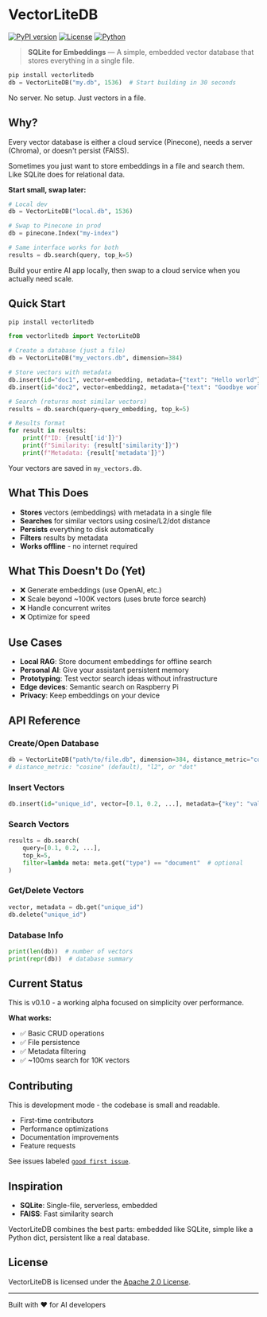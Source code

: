 # VectorLiteDB

[![PyPI version](https://badge.fury.io/py/vectorlitedb.svg)](https://badge.fury.io/py/vectorlitedb)
[![License](https://img.shields.io/badge/License-Apache_2.0-blue.svg)](https://opensource.org/licenses/Apache-2.0)
[![Python](https://img.shields.io/badge/Python-3.8+-blue.svg)](https://www.python.org/downloads/)

> **SQLite for Embeddings** — A simple, embedded vector database that stores everything in a single file.

```python
pip install vectorlitedb
db = VectorLiteDB("my.db", 1536)  # Start building in 30 seconds
```

No server. No setup. Just vectors in a file.

## Why?

Every vector database is either a cloud service (Pinecone), needs a server (Chroma), or doesn't persist (FAISS). 

Sometimes you just want to store embeddings in a file and search them. Like SQLite does for relational data.

**Start small, swap later:**
```python
# Local dev
db = VectorLiteDB("local.db", 1536)

# Swap to Pinecone in prod  
db = pinecone.Index("my-index")

# Same interface works for both
results = db.search(query, top_k=5)
```

Build your entire AI app locally, then swap to a cloud service when you actually need scale.

## Quick Start

```bash
pip install vectorlitedb
```

```python
from vectorlitedb import VectorLiteDB

# Create a database (just a file)
db = VectorLiteDB("my_vectors.db", dimension=384)

# Store vectors with metadata
db.insert(id="doc1", vector=embedding, metadata={"text": "Hello world"})
db.insert(id="doc2", vector=embedding2, metadata={"text": "Goodbye world"})

# Search (returns most similar vectors)
results = db.search(query=query_embedding, top_k=5)

# Results format
for result in results:
    print(f"ID: {result['id']}")
    print(f"Similarity: {result['similarity']}")
    print(f"Metadata: {result['metadata']}")
```

Your vectors are saved in `my_vectors.db`.

## What This Does

- **Stores** vectors (embeddings) with metadata in a single file
- **Searches** for similar vectors using cosine/L2/dot distance  
- **Persists** everything to disk automatically
- **Filters** results by metadata
- **Works offline** - no internet required

## What This Doesn't Do (Yet)

- ❌ Generate embeddings (use OpenAI, etc.)
- ❌ Scale beyond ~100K vectors (uses brute force search)
- ❌ Handle concurrent writes
- ❌ Optimize for speed

## Use Cases

- **Local RAG**: Store document embeddings for offline search
- **Personal AI**: Give your assistant persistent memory
- **Prototyping**: Test vector search ideas without infrastructure
- **Edge devices**: Semantic search on Raspberry Pi
- **Privacy**: Keep embeddings on your device

## API Reference

### Create/Open Database
```python
db = VectorLiteDB("path/to/file.db", dimension=384, distance_metric="cosine")
# distance_metric: "cosine" (default), "l2", or "dot"
```

### Insert Vectors
```python
db.insert(id="unique_id", vector=[0.1, 0.2, ...], metadata={"key": "value"})
```

### Search Vectors
```python
results = db.search(
    query=[0.1, 0.2, ...], 
    top_k=5,
    filter=lambda meta: meta.get("type") == "document"  # optional
)
```

### Get/Delete Vectors
```python
vector, metadata = db.get("unique_id")
db.delete("unique_id")
```

### Database Info
```python
print(len(db))  # number of vectors
print(repr(db))  # database summary
```

## Current Status

This is v0.1.0 - a working alpha focused on simplicity over performance.

**What works:**
- ✅ Basic CRUD operations  
- ✅ File persistence
- ✅ Metadata filtering
- ✅ ~100ms search for 10K vectors


## Contributing

This is development mode - the codebase is small and readable.

- First-time contributors
- Performance optimizations
- Documentation improvements
- Feature requests

See issues labeled [`good first issue`](https://github.com/vectorlitedb/vectorlitedb/labels/good%20first%20issue).

## Inspiration

- **SQLite**: Single-file, serverless, embedded
- **FAISS**: Fast similarity search

VectorLiteDB combines the best parts: embedded like SQLite, simple like a Python dict, persistent like a real database.

## License

VectorLiteDB is licensed under the [Apache 2.0 License](LICENSE).

---

Built with ❤️ for AI developers